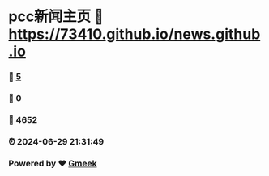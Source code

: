 # pcc新闻主页 :link: https://73410.github.io/news.github.io 
### :page_facing_up: [5](https://73410.github.io/news.github.io/tag.html) 
### :speech_balloon: 0 
### :hibiscus: 4652 
### :alarm_clock: 2024-06-29 21:31:49 
### Powered by :heart: [Gmeek](https://github.com/Meekdai/Gmeek)
